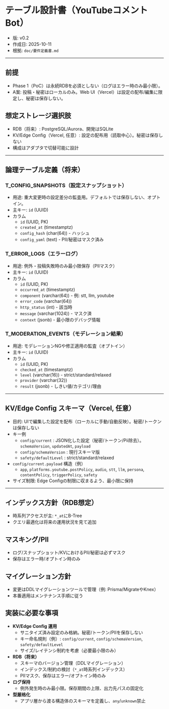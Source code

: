 # テーブル設計書（YouTubeコメントBot）

- 版: v0.2
- 作成日: 2025-10-11
- 根拠: `doc/要件定義書.md`

---

## 前提

- Phase 1（PoC）は永続RDBを必須としない（ログはエラー時のみ最小限）。
- A案: 投稿・秘密はローカルのみ。Web UI（Vercel）は設定の配布/編集に限定し、秘密は保存しない。

## 想定ストレージ選択肢

- RDB（将来）: PostgreSQL/Aurora、開発はSQLite
- KV/Edge Config（Vercel, 任意）: 設定の配布用（読取中心）。秘密は保存しない
- 構成はアダプタで切替可能に設計

---

## 論理テーブル定義（将来）

### T_CONFIG_SNAPSHOTS（設定スナップショット）

- 用途: 重大変更時の設定差分の監査用。デフォルトでは保存しない、オプトイン。
- 主キー: `id` (UUID)
- カラム
  - `id` (UUID, PK)
  - `created_at` (timestamptz)
  - `config_hash` (char(64)) - ハッシュ
  - `config_yaml` (text) - PII/秘密はマスク済み

### T_ERROR_LOGS（エラーログ）

- 用途: 例外・投稿失敗時のみ最小限保存（PIIマスク）
- 主キー: `id` (UUID)
- カラム
  - `id` (UUID, PK)
  - `occurred_at` (timestamptz)
  - `component` (varchar(64)) - 例: stt, llm, youtube
  - `error_code` (varchar(64))
  - `http_status` (int) - 該当時
  - `message` (varchar(1024)) - マスク済
  - `context` (jsonb) - 最小限のデバッグ情報

### T_MODERATION_EVENTS（モデレーション結果）

- 用途: モデレーションNGや修正適用の監査（オプトイン）
- 主キー: `id` (UUID)
- カラム
  - `id` (UUID, PK)
  - `checked_at` (timestamptz)
  - `level` (varchar(16)) - strict/standard/relaxed
  - `provider` (varchar(32))
  - `result` (jsonb) - しきい値/カテゴリ/理由

---

## KV/Edge Config スキーマ（Vercel, 任意）

- 目的: UIで編集した設定を配布（ローカルに手動/自動反映）。秘密/トークンは保存しない
- キー例
  - `config/current` : JSON化した設定（秘密/トークン/Pii除去）。`schemaVersion`, `updatedAt`,
    `payload`
  - `config/schemaVersion` : 現行スキーマ版
  - `safety/defaultLevel` : strict/standard/relaxed
- `config/current.payload` 構造（例）
  - `app`, `platforms.youtube.postPolicy`, `audio`, `stt`, `llm`, `persona`, `contentPolicy`,
    `triggerPolicy`, `safety`
- サイズ制限: Edge Configの制限に収まるよう、最小限に保持

---

## インデックス方針（RDB想定）

- 時系列アクセスが主: `*_at`にB-Tree
- クエリ最適化は将来の運用状況を見て追加

## マスキング/PII

- ログ/スナップショット/KVにおけるPII/秘密は必ずマスク
- 保存はエラー時/オプトイン時のみ

## マイグレーション方針

- 変更はDDLマイグレーションツールで管理（例: Prisma/MigrateやKnex）
- 本番適用はメンテナンス手順に従う

## 実装に必要な事項

- **KV/Edge Config 運用**
  - サニタイズ済み設定のみ格納。秘密/トークン/PIIを保存しない
  - キー命名規則（例）: `config/current`, `config/schemaVersion`, `safety/defaultLevel`
  - サイズ/レイテンシ制約を考慮（必要最小限のみ）
- **RDB（将来）**
  - スキーマのバージョン管理（DDLマイグレーション）
  - インデックス/制約の検討（`*_at`時系列インデックス）
  - PIIマスク、保存はエラー/オプトイン時のみ
- **ログ保持**
  - 例外発生時のみ最小限。保存期間の上限、出力先パスの固定化
- **型厳格化**
  - アプリ層から渡る構造体のスキーマを定義し、`any`/`unknown`禁止
